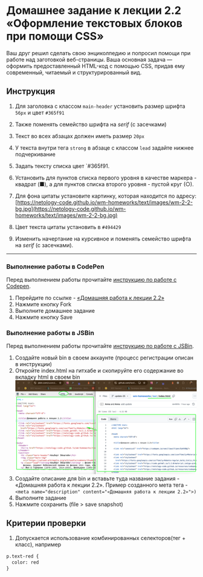 # Домашнее задание к лекции 2.2 «Оформление текстовых блоков при помощи CSS»

Ваш друг решил сделать свою энциколпедию и попросил помощи при работе над заготовкой веб-страницы. Ваша основная задача — оформить предоставленный HTML-код с помощью CSS, придав ему современный, читаемый и структурированный вид.

## Инструкция
1. Для заголовка с классом `main-header` установить размер шрифта `56px` и цвет `#365f91`

2. Также поменять семейство шрифта на *serif* (с засечками)

3. Текст во всех абзацах должен иметь размер `20px`

4. У текста внутри тега `strong` в абзаце с классом `lead` задайте нижнее подчеркивание

5. Задать тексту списка цвет `#365f91.

6. Установить для пунктов списка первого уровня в качестве маркера - квадрат (■), а для пунктов списка второго уровня - пустой круг (○).

7. Для фона цитаты установите картинку, которая находится по адресу: [https://netology-code.github.io/wm-homeworks/text/images/wm-2-2-bg.jpg](https://netology-code.github.io/wm-homeworks/text/images/wm-2-2-bg.jpg)

8. Цвет текста цитаты установить в `#494429`

9. Изменить начертание на курсивное и поменять семейство шрифта на *serif* (с засечками).


---
### Выполнение работы в CodePen
Перед выполнением работы прочитайте [инструкцию по работе с Codepen](https://github.com/netology-code/guides/blob/master/codepen).
1. Перейдите по ссылке - [«Домашняя работа к лекции 2.2»](https://codepen.io/Netology/pen/oGRKPw)
2. Нажмите кнопку Fork
3. Выполните домашнее задание
4. Нажмите кнопку Save


### Выполнение работы в JSBin
Перед выполнением работы прочитайте [инструкцию по работе с JSВin](https://github.com/netology-code/guides/tree/master/jsbin).
1. Создайте новый bin в своем аккаунте (процесс регистрации описан в инструкции)
2. Откройте index.html на гитхабе и скопируйте его содержание во вкладку html в своем bin
![Иллюстрация к шагу](./images/jsbin.png)
3. Создайте описание для bin и вставьте туда название задания - «Домашняя работа к лекции 2.2». Пример созданного мета тега -  ```<meta name="description" content="«Домашняя работа к лекции 2.2»">)```
4. Выполните задание
5. Нажмите сохранить (file > save snapshot)


## Критерии проверки 
1. Допускается использование комбинированных селекторов(тег + класс), например
```
p.text-red {
  color: red
}
```